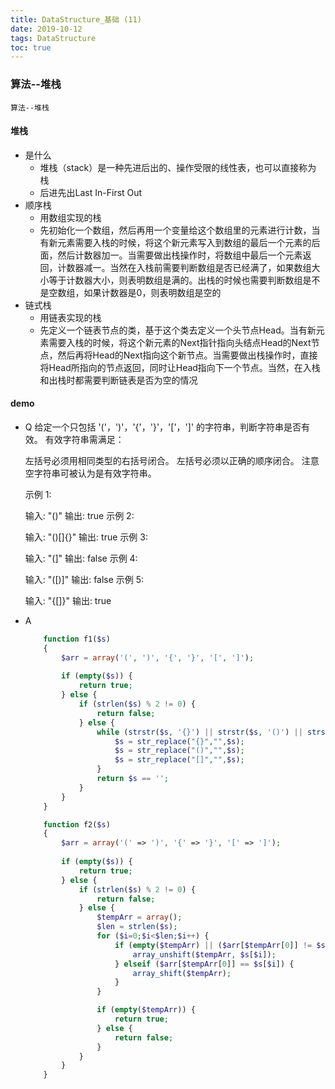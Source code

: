```yaml
---
title: DataStructure_基础 (11)
date: 2019-10-12
tags: DataStructure
toc: true
---
```


### 算法--堆栈
    算法--堆栈

<!-- more -->

#### 堆栈
- 是什么
    * 堆栈（stack）是一种先进后出的、操作受限的线性表，也可以直接称为 栈
    * 后进先出Last In-First Out
- 顺序栈
    * 用数组实现的栈
    * 先初始化一个数组，然后再用一个变量给这个数组里的元素进行计数，当有新元素需要入栈的时候，将这个新元素写入到数组的最后一个元素的后面，然后计数器加一。当需要做出栈操作时，将数组中最后一个元素返回，计数器减一。当然在入栈前需要判断数组是否已经满了，如果数组大小等于计数器大小，则表明数组是满的。出栈的时候也需要判断数组是不是空数组，如果计数器是0，则表明数组是空的
- 链式栈
    * 用链表实现的栈
    * 先定义一个链表节点的类，基于这个类去定义一个头节点Head。当有新元素需要入栈的时候，将这个新元素的Next指针指向头结点Head的Next节点，然后再将Head的Next指向这个新节点。当需要做出栈操作时，直接将Head所指向的节点返回，同时让Head指向下一个节点。当然，在入栈和出栈时都需要判断链表是否为空的情况

#### demo
- Q
    给定一个只包括 '('，')'，'{'，'}'，'['，']' 的字符串，判断字符串是否有效。
    有效字符串需满足：

    左括号必须用相同类型的右括号闭合。
    左括号必须以正确的顺序闭合。
    注意空字符串可被认为是有效字符串。

    示例 1:

    输入: "()"
    输出: true
    示例 2:

    输入: "()[]{}"
    输出: true
    示例 3:

    输入: "(]"
    输出: false
    示例 4:

    输入: "([)]"
    输出: false
    示例 5:

    输入: "{[]}"
    输出: true
- A
    ```php
        function f1($s)
        {
            $arr = array('(', ')', '{', '}', '[', ']');
        
            if (empty($s)) {
                return true;
            } else {
                if (strlen($s) % 2 != 0) {
                    return false;
                } else {
                    while (strstr($s, '{}') || strstr($s, '()') || strstr($s, '[]')) {
                        $s = str_replace("{}","",$s);
                        $s = str_replace("()","",$s);
                        $s = str_replace("[]","",$s);
                    }
                    return $s == '';
                }
            }
        }

        function f2($s)
        {
            $arr = array('(' => ')', '{' => '}', '[' => ']');
        
            if (empty($s)) {
                return true;
            } else {
                if (strlen($s) % 2 != 0) {
                    return false;
                } else {
                    $tempArr = array();
                    $len = strlen($s);
                    for ($i=0;$i<$len;$i++) {
                        if (empty($tempArr) || ($arr[$tempArr[0]] != $s[$i])) {
                            array_unshift($tempArr, $s[$i]);
                        } elseif ($arr[$tempArr[0]] == $s[$i]) {
                            array_shift($tempArr);
                        }
                    }

                    if (empty($tempArr)) {
                        return true;
                    } else {
                        return false;
                    }
                }
            }
        }
    ```





